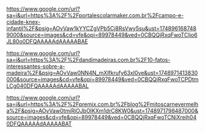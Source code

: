 https://www.google.com/url?sa=i&url=https%3A%2F%2Fportalescolarmaker.com.br%2Fcampo-e-cidade-knex-infantil%2F&psig=AOvVaw1kYYCZgVPb5Cj8RsVwy5su&ust=1748961687489000&source=images&cd=vfe&opi=89978449&ved=0CBQQjRxqFwoTCIjo6JL80o0DFQAAAAAdAAAAABAE

https://www.google.com/url?sa=i&url=https%3A%2F%2Fdandimadeiras.com.br%2F10-fatos-interessantes-sobre-a-madeira%2F&psig=AOvVaw0NN4N_mXlfkrufy63xI0ve&ust=1748971413830000&source=images&cd=vfe&opi=89978449&ved=0CBQQjRxqFwoTCPDtmLCg040DFQAAAAAdAAAAABAL

https://www.google.com/url?sa=i&url=https%3A%2F%2Fpremix.com.br%2Fblog%2Fmitoscarnevermelha%2F&psig=AOvVaw0tmiRiOJbOlKXm1drC8KW0&ust=1748971798487000&source=images&cd=vfe&opi=89978449&ved=0CBQQjRxqFwoTCNiXreih040DFQAAAAAdAAAAABAT